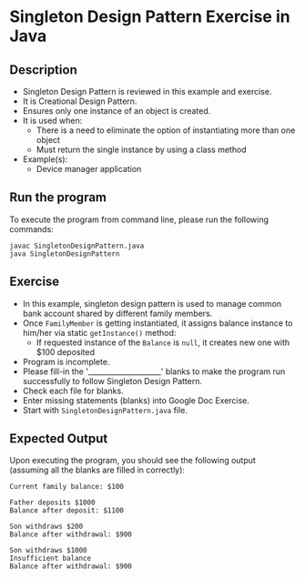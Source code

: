 # Singleton Design Pattern Exercise in Java

## Description
* Singleton Design Pattern is reviewed in this example and exercise.
* It is Creational Design Pattern.
* Ensures only one instance of an object is created.
* It is used when:
  * There is a need to eliminate the option of instantiating more than one object
  * Must return the single instance by using a class method
* Example(s):
  * Device manager application

## Run the program
To execute the program from command line, please run the following commands:
```
javac SingletonDesignPattern.java
java SingletonDesignPattern
```

## Exercise
* In this example, singleton design pattern is used to manage common bank account shared by different family members.
* Once `FamilyMember` is getting instantiated, it assigns balance instance to him/her via static `getInstance()` method:
  * If requested instance of the `Balance` is `null`, it creates new one with $100 deposited
* Program is incomplete.
* Please fill-in the '____________________'  blanks to make the program run successfully to follow Singleton Design
Pattern.
* Check each file for blanks.
* Enter missing statements (blanks) into Google Doc Exercise.
* Start with `SingletonDesignPattern.java` file.

## Expected Output
Upon executing the program, you should see the following output (assuming all the blanks are filled in correctly):

```
Current family balance: $100

Father deposits $1000
Balance after deposit: $1100

Son withdraws $200
Balance after withdrawal: $900

Son withdraws $1000
Insufficient balance
Balance after withdrawal: $900
```
